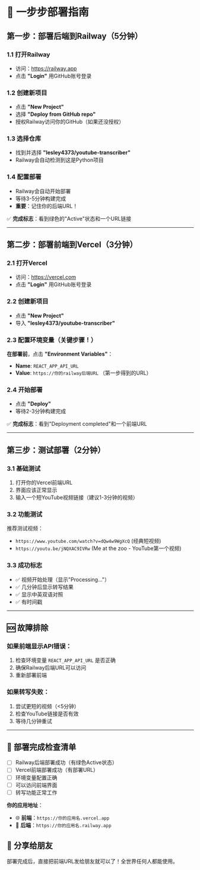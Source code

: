 # 🚀 一步步部署指南

## 第一步：部署后端到Railway（5分钟）

### 1.1 打开Railway
- 访问：https://railway.app
- 点击 **"Login"** 用GitHub账号登录

### 1.2 创建新项目
- 点击 **"New Project"**
- 选择 **"Deploy from GitHub repo"**
- 授权Railway访问你的GitHub（如果还没授权）

### 1.3 选择仓库
- 找到并选择 **"lesley4373/youtube-transcriber"**
- Railway会自动检测到这是Python项目

### 1.4 配置部署
- Railway会自动开始部署
- 等待3-5分钟构建完成
- **重要**：记住你的后端URL！

✅ **完成标志**：看到绿色的"Active"状态和一个URL链接

---

## 第二步：部署前端到Vercel（3分钟）

### 2.1 打开Vercel
- 访问：https://vercel.com
- 点击 **"Login"** 用GitHub账号登录

### 2.2 创建新项目
- 点击 **"New Project"**
- 导入 **"lesley4373/youtube-transcriber"**

### 2.3 配置环境变量（关键步骤！）
**在部署前**，点击 **"Environment Variables"**：
- **Name**: `REACT_APP_API_URL`
- **Value**: `https://你的railway后端URL` （第一步得到的URL）

### 2.4 开始部署
- 点击 **"Deploy"**
- 等待2-3分钟构建完成

✅ **完成标志**：看到"Deployment completed"和一个前端URL

---

## 第三步：测试部署（2分钟）

### 3.1 基础测试
1. 打开你的Vercel前端URL
2. 界面应该正常显示
3. 输入一个短YouTube视频链接（建议1-3分钟的视频）

### 3.2 功能测试
推荐测试视频：
- `https://www.youtube.com/watch?v=dQw4w9WgXcQ` (经典短视频)
- `https://youtu.be/jNQXAC9IVRw` (Me at the zoo - YouTube第一个视频)

### 3.3 成功标志
- ✅ 视频开始处理（显示"Processing..."）
- ✅ 几分钟后显示转写结果
- ✅ 显示中英双语对照
- ✅ 有时间戳

---

## 🆘 故障排除

### 如果前端显示API错误：
1. 检查环境变量 `REACT_APP_API_URL` 是否正确
2. 确保Railway后端URL可以访问
3. 重新部署前端

### 如果转写失败：
1. 尝试更短的视频（<5分钟）
2. 检查YouTube链接是否有效
3. 等待几分钟重试

---

## 🎉 部署完成检查清单

- [ ] Railway后端部署成功（有绿色Active状态）
- [ ] Vercel前端部署成功（有部署URL）
- [ ] 环境变量配置正确
- [ ] 可以访问前端界面
- [ ] 转写功能正常工作

**你的应用地址**：
- 🌐 **前端**：`https://你的应用名.vercel.app`
- 🔧 **后端**：`https://你的应用名.railway.app`

## 📱 分享给朋友
部署完成后，直接把前端URL发给朋友就可以了！全世界任何人都能使用。